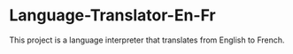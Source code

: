 # Language-Translator-En-Fr
This project is a language interpreter that translates from English to French.
